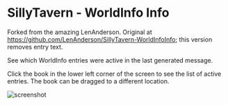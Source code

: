 # SillyTavern - WorldInfo Info

Forked from the amazing LenAnderson. Original at https://github.com/LenAnderson/SillyTavern-WorldInfoInfo; this version removes entry text.

See which WorldInfo entries were active in the last generated message.

Click the book in the lower left corner of the screen to see the list of active entries. The book can be dragged to a different location. 

![screenshot](https://github.com/LenAnderson/SillyTavern-WorldInfoInfo/blob/master/README/stwii-01.png)
